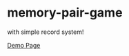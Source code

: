 # memory-pair-game

with simple record system!

[Demo Page](https://the-darkesttt.github.io/memory-pair-game/)
